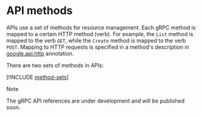 # API methodsAPIs use a set of methods for resource management. Each gRPC method is mapped to a certain HTTP method (verb). For example, the `List` method is mapped to the verb `GET`, while the `Create` method is mapped to the verb `POST`. Mapping to HTTP requests is specified in a method's description in [google.api.http](https://github.com/googleapis/googleapis/blob/master/google/api/http.proto) annotation.There are two sets of methods in APIs:[!INCLUDE [method-sets](../_includes/method-sets.md)]> [!NOTE]>> The gRPC API references are under development and will be published soon.